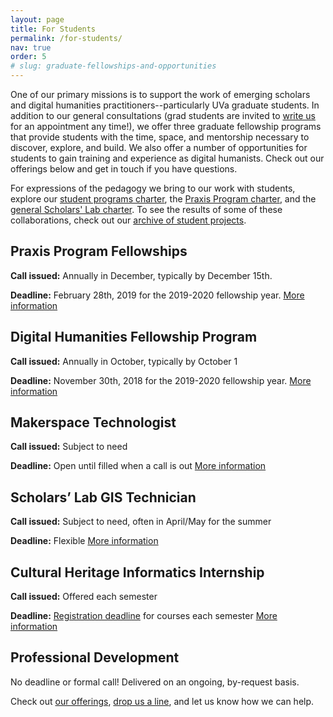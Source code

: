 ```yaml
---
layout: page
title: For Students
permalink: /for-students/
nav: true
order: 5
# slug: graduate-fellowships-and-opportunities
---
```


One of our primary missions is to support the work of emerging scholars and digital humanities practitioners--particularly UVa graduate students. In addition to our general consultations (grad students are invited to [write us](mailto:scholarslab@virginia.edu) for an appointment any time!), we offer three graduate fellowship programs that provide students with the time, space, and mentorship necessary to discover, explore, and build. We also offer a number of opportunities for students to gain training and experience as digital humanists. Check out our offerings below and get in touch if you have questions.

For expressions of the pedagogy we bring to our work with students, explore our [student programs charter](/student-programs-charter/), the [Praxis Program charter](http://praxis.scholarslab.org/praxis-program-charter), and the [general Scholars' Lab charter](/charter/). To see the results of some of these collaborations, check out our [archive of student projects](/student-projects-archive).

## Praxis Program Fellowships

**Call issued:** Annually in December, typically by December 15th.

**Deadline:** February 28th, 2019 for the 2019-2020 fellowship year.
[More information](/praxis-program-fellowships/)

<!-- 

## Digital Humanities Prototyping Fellowships
**Call issued:** Annually in December **subject to availability**

**Deadline:** No call will be issued for the 2019-2020 academic year.
[More information](/digital-humanities-prototyping-fellowships/) -->

## Digital Humanities Fellowship Program
**Call issued:** Annually in October, typically by October 1

**Deadline:** November 30th, 2018 for the 2019-2020 fellowship year.
[More information](/digital-humanities-fellows/)

## Makerspace Technologist
**Call issued:** Subject to need

**Deadline:** Open until filled when a call is out
[More information](/makerspace-technologists/)

## Scholars’ Lab GIS Technician
**Call issued:** Subject to need, often in April/May for the summer

**Deadline:** Flexible
[More information](/scholars-lab-gis-technician/)

## Cultural Heritage Informatics Internship
**Call issued:** Offered each semester

**Deadline:** [Registration deadline](http://www.virginia.edu/registrar/calendar.html) for courses each semester
[More information](/cultural-heritage-informatics-internship/)

<!-- ## Guest DH Workshop Teaching at W&L
**Call issued:** Ongoing

**Deadline:** Rolling
[More information](/visiting-workshops-at-washington-and-lee-university/) -->

## Professional Development
No deadline or formal call! Delivered on an ongoing, by-request basis.

Check out [our offerings](/professional-development/), [drop us a line](mailto:scholarslab@virginia.edu), and let us know how we can help.